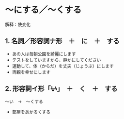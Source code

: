 # 〜にする／〜くする

解释：使变化

## 1. 名詞／形容詞ナ形　＋　に　＋　する

- あの人は毎朝公園を綺麗にします
- テストをしていますから、静かにしてください
- 運動して、体（からだ）を丈夫（じょうぶ）にします
- 両親を幸せにします


## 2. 形容詞イ形「~~い~~」　＋　く　＋　する

〜い　→　〜くする

- 部屋をあかるくする
